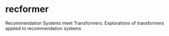 # recformer
Recommendation Systems meet Transformers. Explorations of transformers applied to recommendation systems
